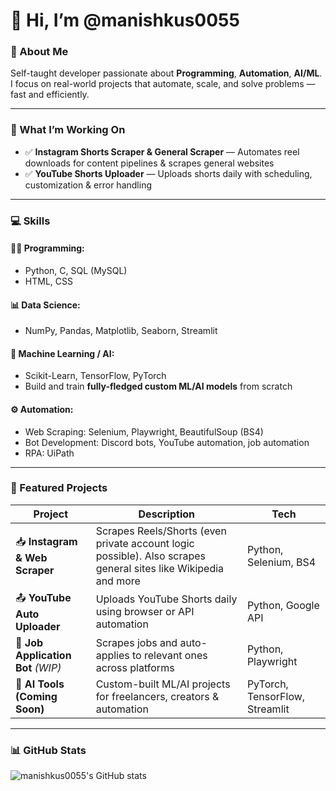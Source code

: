 # 👋 Hi, I’m @manishkus0055

### 🧠 About Me
Self-taught developer passionate about **Programming**, **Automation**, **AI/ML**.  
I focus on real-world projects that automate, scale, and solve problems — fast and efficiently.

---

### 🚀 What I’m Working On
- ✅ **Instagram Shorts Scraper & General Scraper** — Automates reel downloads for content pipelines & scrapes general websites
- ✅ **YouTube Shorts Uploader** — Uploads shorts daily with scheduling, customization & error handling  

---

### 💻 Skills

#### 🧑‍💻 Programming:
- Python, C, SQL (MySQL)
- HTML, CSS

#### 📊 Data Science:
- NumPy, Pandas, Matplotlib, Seaborn, Streamlit

#### 🧠 Machine Learning / AI:
- Scikit-Learn, TensorFlow, PyTorch  
- Build and train **fully-fledged custom ML/AI models** from scratch

#### ⚙️ Automation:
- Web Scraping: Selenium, Playwright, BeautifulSoup (BS4)
- Bot Development: Discord bots, YouTube automation, job automation
- RPA: UiPath

---

### 📂 Featured Projects

| Project | Description | Tech |
|--------|-------------|------|
| 📥 **Instagram & Web Scraper** | Scrapes Reels/Shorts (even private account logic possible). Also scrapes general sites like Wikipedia and more | Python, Selenium, BS4 |
| 📤 **YouTube Auto Uploader** | Uploads YouTube Shorts daily using browser or API automation | Python, Google API |
| 🤖 **Job Application Bot** *(WIP)* | Scrapes jobs and auto-applies to relevant ones across platforms | Python, Playwright |
| 🧠 **AI Tools (Coming Soon)** | Custom-built ML/AI projects for freelancers, creators & automation | PyTorch, TensorFlow, Streamlit |

---


### 📊 GitHub Stats

![manishkus0055's GitHub stats](https://github-readme-stats.vercel.app/api?username=manishkus0055&show_icons=true&theme=tokyonight)
